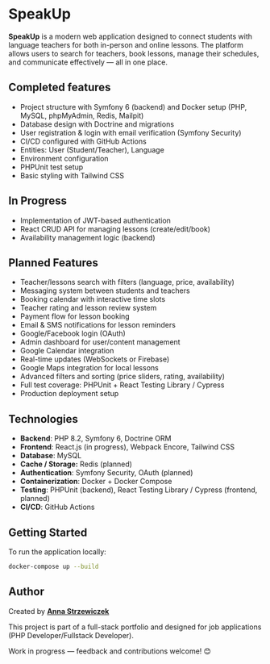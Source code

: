 # SpeakUp

**SpeakUp** is a modern web application designed to connect students with language teachers for both in-person and online lessons. The platform allows users to search for teachers, book lessons, manage their schedules, and communicate effectively — all in one place.

## Completed features

- Project structure with Symfony 6 (backend) and Docker setup (PHP, MySQL, phpMyAdmin, Redis, Mailpit)
- Database design with Doctrine and migrations
- User registration & login with email verification (Symfony Security)
- CI/CD configured with GitHub Actions
- Entities: User (Student/Teacher), Language
- Environment configuration
- PHPUnit test setup
- Basic styling with Tailwind CSS

## In Progress

- Implementation of JWT-based authentication
- React CRUD API for managing lessons (create/edit/book)
- Availability management logic (backend)

## Planned Features 

- Teacher/lessons search with filters (language, price, availability)
- Messaging system between students and teachers
- Booking calendar with interactive time slots
- Teacher rating and lesson review system
- Payment flow for lesson booking
- Email & SMS notifications for lesson reminders
- Google/Facebook login (OAuth)
- Admin dashboard for user/content management
- Google Calendar integration
- Real-time updates (WebSockets or Firebase)
- Google Maps integration for local lessons
- Advanced filters and sorting (price sliders, rating, availability)
- Full test coverage: PHPUnit + React Testing Library / Cypress
- Production deployment setup

## Technologies


- **Backend**: PHP 8.2, Symfony 6, Doctrine ORM
- **Frontend**: React.js (in progress), Webpack Encore, Tailwind CSS
- **Database**: MySQL
- **Cache / Storage:** Redis (planned)
- **Authentication**: Symfony Security, OAuth (planned)
- **Containerization**: Docker + Docker Compose
- **Testing**: PHPUnit (backend), React Testing Library / Cypress (frontend, planned)
- **CI/CD**: GitHub Actions

## Getting Started

To run the application locally:

```bash
docker-compose up --build
```

## Author

Created by [**Anna Strzewiczek**](https://www.linkedin.com/in/anna-strzewiczek)

This project is part of a full-stack portfolio and designed for job applications (PHP Developer/Fullstack Developer).


Work in progress — feedback and contributions welcome! 😊

